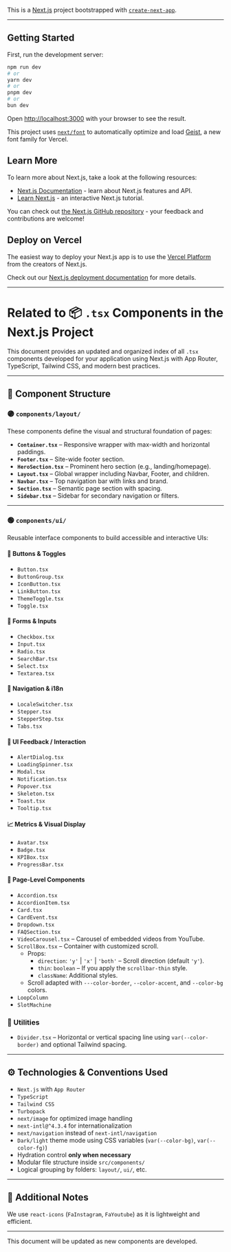 This is a [Next.js](https://nextjs.org) project bootstrapped with [`create-next-app`](https://nextjs.org/docs/app/api-reference/cli/create-next-app).

---

## Getting Started

First, run the development server:

```bash
npm run dev
# or
yarn dev
# or
pnpm dev
# or
bun dev
```

Open [http://localhost:3000](http://localhost:3000) with your browser to see the result.

This project uses [`next/font`](https://nextjs.org/docs/app/building-your-application/optimizing/fonts) to automatically optimize and load [Geist](https://vercel.com/font), a new font family for Vercel.

## Learn More

To learn more about Next.js, take a look at the following resources:

- [Next.js Documentation](https://nextjs.org/docs) - learn about Next.js features and API.
- [Learn Next.js](https://nextjs.org/learn) - an interactive Next.js tutorial.

You can check out [the Next.js GitHub repository](https://github.com/vercel/next.js) - your feedback and contributions are welcome!

## Deploy on Vercel

The easiest way to deploy your Next.js app is to use the [Vercel Platform](https://vercel.com/new?utm_medium=default-template&filter=next.js&utm_source=create-next-app&utm_campaign=create-next-app-readme) from the creators of Next.js.

Check out our [Next.js deployment documentation](https://nextjs.org/docs/app/building-your-application/deploying) for more details.

---

# Related to 📦 `.tsx` Components in the Next.js Project

This document provides an updated and organized index of all `.tsx` components developed for your application using Next.js with App Router, TypeScript, Tailwind CSS, and modern best practices.

---

## 🧩 Component Structure

### 🟣 `components/layout/`

These components define the visual and structural foundation of pages:

- **`Container.tsx`** – Responsive wrapper with max-width and horizontal paddings.
- **`Footer.tsx`** – Site-wide footer section.
- **`HeroSection.tsx`** – Prominent hero section (e.g., landing/homepage).
- **`Layout.tsx`** – Global wrapper including Navbar, Footer, and children.
- **`Navbar.tsx`** – Top navigation bar with links and brand.
- **`Section.tsx`** – Semantic page section with spacing.
- **`Sidebar.tsx`** – Sidebar for secondary navigation or filters.

---

### 🟢 `components/ui/`

Reusable interface components to build accessible and interactive UIs:

#### 🔘 Buttons & Toggles
- `Button.tsx`
- `ButtonGroup.tsx`
- `IconButton.tsx`
- `LinkButton.tsx`
- `ThemeToggle.tsx`
- `Toggle.tsx`

#### 📝 Forms & Inputs
- `Checkbox.tsx`
- `Input.tsx`
- `Radio.tsx`
- `SearchBar.tsx`
- `Select.tsx`
- `Textarea.tsx`

#### 🧭 Navigation & i18n
- `LocaleSwitcher.tsx`
- `Stepper.tsx`
- `StepperStep.tsx`
- `Tabs.tsx`

#### 💬 UI Feedback / Interaction
- `AlertDialog.tsx`
- `LoadingSpinner.tsx`
- `Modal.tsx`
- `Notification.tsx`
- `Popover.tsx`
- `Skeleton.tsx`
- `Toast.tsx`
- `Tooltip.tsx`

#### 📈 Metrics & Visual Display
- `Avatar.tsx`
- `Badge.tsx`
- `KPIBox.tsx`
- `ProgressBar.tsx`

#### 🧩 Page-Level Components
- `Accordion.tsx`
- `AccordionItem.tsx`
- `Card.tsx`
- `CardEvent.tsx`
- `Dropdown.tsx`
- `FAQSection.tsx`
- `VideoCarousel.tsx` – Carousel of embedded videos from YouTube.
- `ScrollBox.tsx` – Container with customized scroll.
  - Props:
    - `direction`: `'y'` | `'x'` | `'both'` – Scroll direction (default `'y'`).
    - `thin`: `boolean` – If you apply the `scrollbar-thin` style.
    - `className`: Additional styles.
  - Scroll adapted with `---color-border`, `--color-accent`, and `--color-bg` colors.
- `LoopColumn`
- `SlotMachine`

### 🧰 Utilities
- `Divider.tsx` – Horizontal or vertical spacing line using `var(--color-border)` and optional Tailwind spacing.

---

## ⚙️ Technologies & Conventions Used

- `Next.js` with `App Router`
- `TypeScript`
- `Tailwind CSS`
- `Turbopack`
- `next/image` for optimized image handling
- `next-intl@^4.3.4` for internationalization
- `next/navigation` instead of `next-intl/navigation`
- `Dark/light` theme mode using CSS variables (`var(--color-bg)`, `var(--color-fg)`)
- Hydration control **only when necessary**
- Modular file structure inside `src/components/`
- Logical grouping by folders: `layout/`, `ui/`, etc.

---

## 🧩 Additional Notes

We use `react-icons` (`FaInstagram`, `FaYoutube`) as it is lightweight and efficient.

---

This document will be updated as new components are developed.
